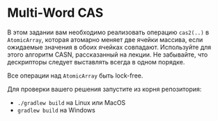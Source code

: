 # Multi-Word CAS
В этом задании вам необходимо реализовать операцию `cas2(..)` в `AtomicArray`, 
которая атомарно меняет две ячейки массива, если ожидаемые значения в обоих
ячейках совпадают. Используйте для этого алгоритм CASN, рассказанный на лекции.
Не забывайте, что дескрипторы следует выставлять всегда в одном порядке.

Все операции над `AtomicArray` быть lock-free.

Для проверки вашего решения запустите из корня репозитория:
* `./gradlew build` на Linux или MacOS
* `gradlew build` на Windows